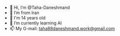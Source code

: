 - 👋 Hi, I’m @Taha-Daneshmand
- 👀 I’m from Iran 
- 🌱 I'm 14 years old
- 🔎 I’m currently learning AI
- 📫 My G-mail: taha88daneshmand.work@gmail.com

<!---
Taha-Daneshmand/Taha-Daneshmand is a ✨ special ✨ repository because its `README.md` (this file) appears on your GitHub profile.
You can click the Preview link to take a look at your changes.
--->

